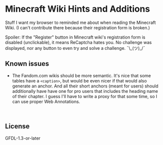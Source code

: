 ﻿
Minecraft Wiki Hints and Additions
==================================

<!--#echo json="package.json" key="description" -->
Stuff I want my browser to reminded me about when reading the Minecraft Wiki.
(I can&#39;t contribute there because their registration form is broken.)
<!--/#echo -->


Spoiler: If the "Register" button in Minecraft wiki's registration form
is disabled (unclickable), it means ReCaptcha hates you. No challenge was
displayed, nor any button to even try and solve a challenge.
¯&#92;&#95;(ツ)&#95;/¯





<!--#toc stop="scan" -->



Known issues
------------

* The Fandom.com wikis should be more semantic. It's nice that some tables
  have a `<caption>`, but would be even nicer if that would also generate an
  anchor. And all their short anchors (meant for users) should additionally
  have have one for pro users that includes the heading name of their chapter.
  I guess I'll have to write a proxy for that some time, so I can use proper
  Web Annotations.




&nbsp;


License
-------
<!--#echo json="package.json" key=".license" -->
GFDL-1.3-or-later
<!--/#echo -->
